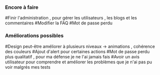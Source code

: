 ### Encore à faire ###

#Finir l'administration , pour gérer les utilisateurs , les blogs et les commentaires 
#Modifier la FAQ
#Mot de passe perdu

### Améliorations possibles ###

#Design peut-être améliorer à plusieurs niveaux -> animations , cohérence des couleurs
#Ajout d'alert pour certaines actions
#Mot de passe perdu plus qualitatif , pour ma défense je ne l'ai jamais fais
#Avoir un avis utilisateur pour comprendre et améliorer les problèmes que je n'ai pas pu voir malgrés mes tests
